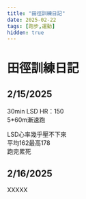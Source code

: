 ```yaml
---
title: "田徑訓練日記"
date: 2025-02-22
tags: [跑步,運動]
hidden: true
---
```


# 田徑訓練日記

## 2/15/2025

30min LSD HR：150  
5*60m漸速跑  

LSD心率幾乎壓不下來  
平均162最高178  
跑完累死  

## 2/16/2025

XXXXX
